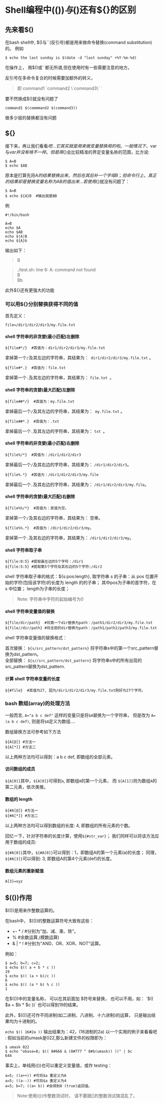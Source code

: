 # Shell编程中$(())与$()还有${}的区别



## 先来看$()
在bash shell中, $()与``(反引号)都是用来做命令替换(command substitution)的。
例如
```shell
$ echo the last sunday is $(date -d "last sunday" +%Y-%m-%d)
```
在操作上， 用$()或``都无所谓,但在使用时有一些需要注意的地方。  

反引号在多命令复合的时候需要加额外的转义，
>即 command1 \`command2  \\\`command3\\\`     \`  


要不然换成$()就没有问题了
```shell
command1 $(commmand2 $(command3))
```
做多少层的替换都没有问题

## ${}
  接下来，再让我们看看${}吧...它其实就是用来做 变量替换用的啦。 一般情况下，$var与${var}并没有啥不一样。 但是用${}会比较精准的界定变量名称的范围，比方说:
```shell
$ A=B
$ echo $AB
```
原本是打算先将$A的结果替换出来， 然后在其后补一个字母B； 但命令行上， 真正的结果却是替换变量名称为AB的值出来... 若使用${}就没有问题了：
  ```shell
$ A=B
$ echo ${A}B  #输出就是BB
  ```
  例
  ```shell
  #!/bin/bash                                                                                            

  A=B
  echo $A
  echo $AB
  echo $(A)B
  echo ${A}b
  ```
  输出如下：
  >B  

>./test.sh: line 6: A: command not found  
B  
Bb  


此外${}还有更强大的功能

### 可以用${}分别替换获得不同的值  
  首先定义：
  ```shell
  file=/dir1/dir2/dir3/my.file.txt
  ```
#### shell 字符串的非贪婪(最小匹配)左删除
```shell
${file#*/}  #其值为：dir1/dir2/dir3/my.file.txt
```
拿掉第一个`/`及其左边的字符串，其结果为：` dir1/dir2/dir3/my.file.txt` 。
```shell
${file#*.}  #其值为：file.txt
```
拿掉第一个`.`及其左边的字符串，其结果为： `file.txt `。

#### shell 字符串的贪婪(最大匹配)左删除
```shell
${file##*/}  #其值为：my.file.txt
```
拿掉最后一个`/`及其左边的字符串，其结果为：` my.file.txt` 。
```shell
${file##*.}  #其值为：.txt
```
拿掉最后一个`.`及其左边的字符串，其结果为： `txt `。

#### shell 字符串的非贪婪(最小匹配)右删除
```shell
${file%/*}  #其值为：/dir1/dir2/dir3
```
拿掉最后一个`/`及其右边的字符串，其结果为： `/dir1/dir2/dir3`。
```shell
${file%.*}  #其值为：/dir1/dir2/dir3/my.file
```
拿掉最后一个`.`及其右边的字符串，其结果为： `/dir1/dir2/dir3/my.file`。
#### shell 字符串的贪婪(最大匹配)右删除
```shell
${file%%/*}  #其值为：其值为空。
```
拿掉第一个`/`及其右边的字符串，其结果为： 空串。
```shell
${file%%.*}  #其值为：/dir1/dir2/dir3/my。
```
拿掉第一个`.`及其右边的字符串，其结果为： `/dir1/dir2/dir3/my`。

#### shell 字符串取子串
```shell
${file:0:5} #提取最左边的5个字符：/dir1
${file:5:5} #提取第5个字符及其右边的5个字符:/dir2
```
shell 字符串取子串的格式：${s:pos:length}, 取字符串 s 的子串：从 pos 位置开始的字符(包括该字符)的长度为 length 的的子串； 其中pos为子串的首字符，在 s 中位置； length为子串的长度；

>Note: 字符串中字符的起始编号为0

#### shell 字符串变量值的替换
```shell
${file/dir/path}  #将第一个dir替换为path：/path1/dir2/dir3/my.file.txt
${file//dir/path} #将全部的dir替换为path：/path1/path2/path3/my.file.txt
```
shell 字符串变量值的替换格式：

首次替换： `${s/src_pattern/dst_pattern}` 将字符串s中的第一个src_pattern替换为dst_pattern。  
全部替换： `${s//src_pattern/dst_pattern}` 将字符串s中的所有出现的src_pattern替换为dst_pattern.

#### 计算 shell 字符串变量的长度
```shell
${#file}  #其值为27, 因为/dir1/dir2/dir3/my.file.txt刚好为27个字符。
```



### bash 数组(array)的处理方法
 一般而言, `A="a b c def"` 这样的变量只是将`$A`替换为一个字符串， 但是改为 `A=(a b c def)`, 则是将`$A`定义为数组....

数组替换方法可参考如下方法
```shell
${A[@]} #方法一
${A[*]} #方法二
```
以上两种方法均可以得到：a b c def, 即数组的全部元素。

#### 访问数组的成员

`${A[0]}`其中，`${A[0]}`可得到`a`, 即数组`A`的第一个元素， 而 `${A[1]}`则为数组`A`的第二元素，依次类推。

#### 数组的 length
```shell
${#A[@]} #方法一
${#A[*]} #方法二
```
以上两种方法均可以得到数组的长度: 4, 即数组的所有元素的个数。

回忆一下，针对字符串的长度计算，使用`${#str_var}`； 我们同样可以将该方法应用于数组的成员:

`${#A[0]}`其中，`${#A[0]}`可以得到：1，即数组A的第一个元素(a)的长度； 同理，`${#A[3]}`可以得到: 3, 即数组A的第4个元素(def)的长度。

#### 数组元素的重新赋值

`A[3]=xyz`


## $(())作用

$(())是用来作整数运算的。

在bash中， $(())的整数运算符号大致有这些：

- +- * / #分别为"加、减、乘、除"。
- % #余数运算,(模数运算)
- & | ^ ! #分别为"AND、OR、XOR、NOT"运算。

例如：
```shell
$ a=5; b=7; c=2;
$ echo $(( a + b * c ))
19
$ echo $(( (a + b)/c ))
6
$ echo $(( (a * b) % c ))
1
```

在$(())中的变量名称， 可以在其前面加 $符号来替换， 也可以不用，如： `$(( $a + $b * $c ))` 也可以得到19的结果。

此外，$(())还可作不同进制(如二进制、八进制、十六进制)的运算， 只是输出结果均为十进制的。

`echo $(( 16#2a ))` 输出结果为：42，(16进制的2a)
以一个实用的例子来看看吧 : 假如当前的umask是022,那么新建文件的权限即为：
```shell
$ umask 022
$ echo "obase=8; $(( 8#666 & (8#777 ^ 8#$(umask)) ))" | bc
644
```
事实上，单纯用(())也可以重定义变量值，或作 testing：
```shell
a=5; ((a++)) #可将$a 重定义为6
a=5; ((a--)) #可将$a 重定义为4
a=5; b=7; ((a< b)) #会得到0 (true)返回值。
```

>Note:使用(())作整数测试时， 请不要跟[]的整数测试搞混乱了。
